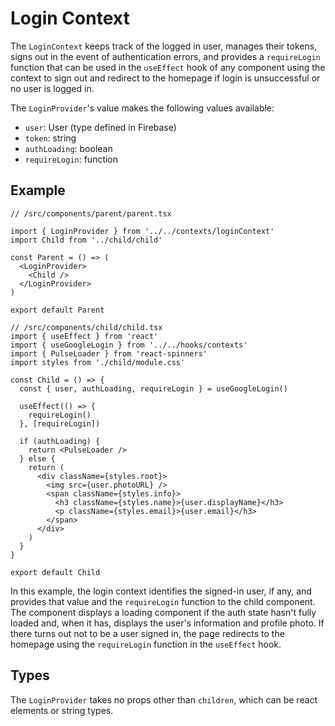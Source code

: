 # Login Context

The `LoginContext` keeps track of the logged in user, manages their tokens, signs out in the event of authentication errors, and provides a `requireLogin` function that can be used in the `useEffect` hook of any component using the context to sign out and redirect to the homepage if login is unsuccessful or no user is logged in.

The `LoginProvider`'s value makes the following values available:

- `user`: User (type defined in Firebase)
- `token`: string
- `authLoading`: boolean
- `requireLogin`: function

## Example

```tsx
// /src/components/parent/parent.tsx

import { LoginProvider } from '../../contexts/loginContext'
import Child from '../child/child'

const Parent = () => (
  <LoginProvider>
    <Child />
  </LoginProvider>
)

export default Parent

// /src/components/child/child.tsx
import { useEffect } from 'react'
import { useGoogleLogin } from '../../hooks/contexts'
import { PulseLoader } from 'react-spinners'
import styles from './child/module.css'

const Child = () => {
  const { user, authLoading, requireLogin } = useGoogleLogin()

  useEffect(() => {
    requireLogin()
  }, [requireLogin])

  if (authLoading) {
    return <PulseLoader />
  } else {
    return (
      <div className={styles.root}>
        <img src={user.photoURL} />
        <span className={styles.info}>
          <h3 className={styles.name}>{user.displayName}</h3>
          <p className={styles.email}>{user.email}</h3>
        </span>
      </div>
    )
  }
}

export default Child
```

In this example, the login context identifies the signed-in user, if any, and provides that value and the `requireLogin` function to the child component. The component displays a loading component if the auth state hasn't fully loaded and, when it has, displays the user's information and profile photo. If there turns out not to be a user signed in, the page redirects to the homepage using the `requireLogin` function in the `useEffect` hook.

## Types

The `LoginProvider` takes no props other than `children`, which can be react elements or string types.
